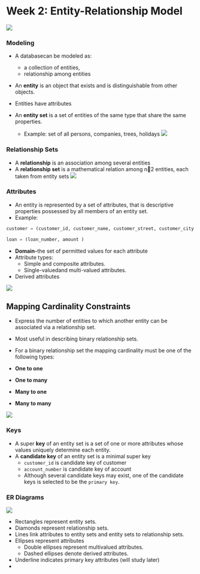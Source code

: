 # Week 2:  Entity-Relationship Model

![](https://beginnersbook.com/wp-content/uploads/2015/04/ER_Diagram_Components.png)

### Modeling

* A databasecan be modeled as:
  * a collection of entities,
  * relationship among entities

* An **entity** is an object that exists and is distinguishable from other objects.
* Entities have attributes
* An **entity set** is a set of entities of the same type that share the same properties.
  * Example: set of all persons, companies, trees, holidays
![](https://www.thestudygenius.com/media/2020/02/Entity-Set-image-2.png)

### Relationship Sets

* A **relationship** is an association among several entities
* A **relationship set** is a mathematical relation among n2 entities, each taken from entity sets
![](https://www.gatevidyalay.com/wp-content/uploads/2018/05/Set-Representation-of-ER-Diagram.png)

### Attributes
* An entity is represented by a set of attributes, that is descriptive properties possessed by all members of an entity set.  
* Example:
``` SQL
customer = (customer_id, customer_name, customer_street, customer_city

loan = (loan_number, amount )
```

* **Domain**–the set of permitted values for each attribute
* Attribute types:
  *  Simple and composite attributes.
  *  Single-valuedand multi-valued attributes.
* Derived attributes

![](https://slideplayer.com/slide/6622410/23/images/4/Example+of+a+composite+attribute.jpg)

## Mapping Cardinality Constraints

* Express the number of entities to which another entity can be associated via a relationship set. 
* Most useful in describing binary relationship sets.
* For a binary relationship set the mapping cardinality must be one of the following types:

* **One to one**
* **One to many**
* **Many to one**
* **Many to many**

![](https://www.atnyla.com/library/images-tutorials/tutorial-993242808-cardinality-and-constraints-dbms.jpg)

### Keys 

* A super **key** of an entity set is a set of one or more attributes whose values uniquely determine each entity.
* A **candidate key** of an entity set is a minimal super key
  * ```customer_id``` is candidate key of customer
  * ```account_number``` is candidate key of account
  * Although several candidate keys may exist, one of the candidate keys is selected to be the ```primary key```.
  
### ER Diagrams
![](https://upload.wikimedia.org/wikipedia/commons/7/72/ER_Diagram_MMORPG.png)

* Rectangles represent entity sets.
* Diamonds represent relationship sets.
* Lines link attributes to entity sets and entity sets to relationship sets.
* Ellipses represent attributes
  * Double ellipses represent multivalued attributes.
  * Dashed ellipses denote derived attributes.
* Underline indicates primary key attributes (will study later)
* 